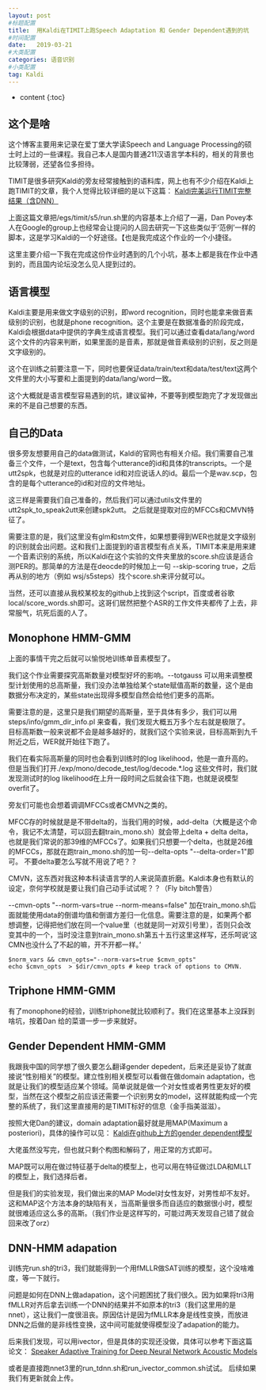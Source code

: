 ```yaml
---
layout: post
#标题配置
title:  用Kaldi在TIMIT上跑Speech Adaptation 和 Gender Dependent遇到的坑
#时间配置
date:   2019-03-21 
#大类配置
categories: 语音识别
#小类配置
tag: Kaldi
---
```


* content
{:toc}


## 这个是啥
这个博客主要用来记录在爱丁堡大学读Speech and Language Processing的硕士时上过的一些课程。我自己本人是国内普通211汉语言学本科的，相关的背景也比较薄弱，还望各位多担待。

TIMIT是很多研究Kaldi的旁友经常接触到的语料库，网上也有不少介绍在Kaldi上跑TIMIT的文章，我个人觉得比较详细的是以下这篇：
[Kaldi完美运行TIMIT完整结果（含DNN）][1]


上面这篇文章把/egs/timit/s5/run.sh里的内容基本上介绍了一遍，Dan Povey本人在Google的group上也经常会让提问的人回去研究一下这些类似于‘范例’一样的脚本，这是学习Kaldi的一个好途径。【也是我完成这个作业的一个小捷径。

这里主要介绍一下我在完成这份作业时遇到的几个小坑，基本上都是我在作业中遇到的，而且国内论坛没怎么见人提到过的。

## 语言模型
Kaldi主要是用来做文字级别的识别，即word recognition，同时也能拿来做音素级别的识别，也就是phone recognition。这个主要是在数据准备的阶段完成，Kaldi会根据data中提供的字典生成语言模型。我们可以通过查看data/lang/word 这个文件的内容来判断，如果里面的是音素，那就是做音素级别的识别，反之则是文字级别的。

这个在训练之前要注意一下，同时也要保证data/train/text和data/test/text这两个文件里的大小写要和上面提到的data/lang/word一致。

这个大概就是语言模型容易遇到的坑，建议留神，不要等到模型跑完了才发现做出来的不是自己想要的东西。

## 自己的Data
很多旁友想要用自己的data做测试，Kaldi的官网也有相关介绍。我们需要自己准备三个文件，一个是text，包含每个utterance的id和具体的transcripts。一个是utt2spk，也就是对应的utterance id和对应说话人的id。最后一个是wav.scp，包含的是每个utterance的id和对应的文件地址。

这三样是需要我们自己准备的，然后我们可以通过utils文件里的utt2spk_to_speak2utt来创建spk2utt。 之后就是提取对应的MFCCs和CMVN特征了。

需要注意的是，我们这里没有glm和stm文件，如果想要得到WER也就是文字级别的识别就会出问题。这和我们上面提到的语言模型有点关系，TIMIT本来是用来建一个音素识别的系统，所以Kaldi在这个实验的文件夹里放的score.sh应该是适合测PER的。那简单的方法是在deocde的时候加上一句 --skip-scoring true，之后再从别的地方（例如 wsj/s5steps）找个score.sh来评分就可以。

当然，还可以直接从我校某校友的github上找到这个script，百度或者谷歌local/score_words.sh即可。这哥们居然把整个ASR的工作文件夹都传了上去，非常服气，坑死后面的人了。

## Monophone HMM-GMM
上面的事情干完之后就可以愉悦地训练单音素模型了。

我们这个作业需要探究高斯数量对模型好坏的影响。--totgauss 可以用来调整模型计划使用的总高斯量，我们没办法单独给某个state赋值高斯的数量，这个是由数据分布决定的，某些state出现得多模型自然会给他们更多的高斯。

需要注意的是，这里只是我们期望的高斯量，至于具体有多少，我们可以用steps/info/gmm_dir_info.pl 来查看，我们发现大概五万多个左右就是极限了。
目标高斯数一般来说都不会是越多越好的，就我们这个实验来说，目标高斯到九千附近之后，WER就开始往下跑了。

我们在看实际高斯量的同时也会看到训练时的log likelihood，他是一直升高的。但是当我们打开./exp/mono/decode_test/log/decode.*.log
这些文件时，我们就发现测试时的log likelihood在上升一段时间之后就会往下跑，也就是说模型overfit了。

旁友们可能也会想着调调MFCCs或者CMVN之类的。

MFCC存的时候就是是不带delta的，当我们用的时候，add-delta（大概是这个命令，我记不太清楚，可以回去翻train_mono.sh）就会带上delta + delta delta，也就是我们常说的那39维的MFCCs了。如果我们只想要一个delta，也就是26维的MFCCs，那就在跑train_mono.sh的加一句--delta-opts "--delta-order=1"即可。 不要delta要怎么写就不用说了吧？？

CMVN，这东西对我这种本科读语言学的人来说简直折磨。Kaldi本身也有默认的设定，奈何学校就是要让我们自己动手试试呢？？（Fly bitch警告）

--cmvn-opts "--norm-vars=true --norm-means=false" 加在train_mono.sh后面就能使用data的倒谱均值和倒谱方差归一化信息。需要注意的是，如果两个都想调整，记得把他们放在同一个value里（也就是同一对双引号里），否则只会改变其中的一个，当时没注意到train_mono.sh第五十五行这里这样写，还乐呵说‘这CMN也没什么了不起的嘛，开不开都一样。’

    $norm_vars && cmvn_opts="--norm-vars=true $cmvn_opts"
    echo $cmvn_opts  > $dir/cmvn_opts # keep track of options to CMVN.

## Triphone HMM-GMM
有了monophone的经验，训练triphone就比较顺利了。我们在这里基本上没踩到啥坑，按着Dan 给的菜谱一步一步来就好。

## Gender Dependent HMM-GMM
我跟我中国的同学想了很久要怎么翻译gender depedent，后来还是妥协了就直接说“性别相关”的模型。建立性别相关模型可以看做在做domain adaptation，也就是让我们的模型适应某个领域。简单说就是做一个对女性或者男性更友好的模型，当然在这个模型之前应该还需要一个识别男女的model，这样就能构成一个完整的系统了，我们这里直接用的是TIMIT标好的信息（金手指美滋滋）。

按照大佬Dan的建议，domain adaptation最好就是用MAP(Maximum a posteriori)，具体的操作可以见：
[Kaldi在github上方的gender dependent模型][2]

大佬虽然没写完，但也就只剩个构图和解码了，用正常的方式即可。

MAP既可以用在做过特征基于delta的模型上，也可以用在特征做过LDA和MLLT的模型上，我们选择后者。

但是我们的实验发现，我们做出来的MAP Model对女性友好，对男性却不友好。这和MAP这个方法本身的缺陷有关，当高斯量很多而自适应的数据很小时，模型就很难适应这么多的高斯。（我们作业是这样写的，可能过两天发现自己错了就会回来改了orz）
  
## DNN-HMM adapation
训练完run.sh的tri3，我们就能得到一个用fMLLR做SAT训练的模型，这个没啥难度，等一下就行。

问题是如何在DNN上做adapation，这个问题困扰了我们很久。因为如果将tri3用fMLLR对齐后拿去训练一个DNN的结果并不如原本的tri3（我们这里用的是nnet），这让我们一度很沮丧。原因估计是因为fMLLR本身是线性变换，而放进DNN之后做的是非线性变换，这中间可能就使得模型没了adapation的能力。

后来我们发现，可以用ivector，但是具体的实现还没做，具体可以参考下面这篇论文：
[Speaker Adaptive Training for Deep Neural Network Acoustic Models][3]


  [1]: https://blog.csdn.net/longwo888/article/details/85783287
  [2]: https://github.com/kaldi-asr/kaldi/blob/master/egs/wsj/s5/local/run_gender_dep.sh
  [3]: https://www.cs.cmu.edu/~ymiao/satdnn.html
  或者是直接跑nnet3里的run_tdnn.sh和run_ivector_common.sh试试。
  后续如果我们有更新就会上传。
